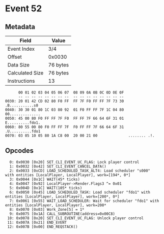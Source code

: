 # Event 52

## Metadata

| Field           | Value    |
|-----------------|----------|
| Event Index     | 3/4      |
| Offset          | 0x0030   |
| Data Size       | 76 bytes |
| Calculated Size | 76 bytes |
| Instructions    | 13       |

```
      00 01 02 03 04 05 06 07  08 09 0A 0B 0C 0D 0E 0F
      -- -- -- -- -- -- -- --  -- -- -- -- -- -- -- --
0030: 20 01 42 CD 02 80 F0 FF  FF 7F F0 FF FF 7F 73 30   .B...........s0
0040: 30 30 01 80 1C 03 80 92  01 F0 FF FF 7F 1C 04 80  00..............
0050: 45 00 80 F0 FF FF 7F F0  FF FF 7F 66 64 6F 31 01  E..........fdo1.
0060: 80 55 00 80 F0 FF FF 7F  F0 FF FF 7F 66 64 6F 31  .U..........fdo1
0070: 03 05 10 05 80 1A C8 00  20 00 21 00              ........ .!.    
```

## Opcodes

```
  0: 0x0030 [0x20] SET_CLI_EVENT_UC_FLAG: Lock player control
  1: 0x0032 [0x42] SET_CLI_EVENT_CANCEL_DATA()
  2: 0x0033 [0xCD] LOAD_SCHEDULED_TASK_ALT4: Load scheduler "s000" with entities [LocalPlayer, LocalPlayer], work=[194*, 0*]
  3: 0x0044 [0x1C] WAIT(45* ticks)
  4: 0x0047 [0x92] LocalPlayer->Render.Flags3 ^= 0x01
  5: 0x004D [0x1C] WAIT(105* ticks)
  6: 0x0050 [0x45] LOAD_SCHEDULED_TASK: Load scheduler "fdo1" with entities [LocalPlayer, LocalPlayer], work=[200*, 0*]
  7: 0x0061 [0x55] WAIT_LOAD_SCHEDULER: Wait for scheduler "fdo1" with entities [LocalPlayer, LocalPlayer], work=200*
  8: 0x0070 [0x03] Work_Zone[5] = 1*
  9: 0x0075 [0x1A] CALL_SUBROUTINE(address=0x00C8)
 10: 0x0078 [0x20] SET_CLI_EVENT_UC_FLAG: Unlock player control
 11: 0x007A [0x21] END_EVENT
 12: 0x007B [0x00] END_REQSTACK()
```
